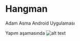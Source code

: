 # Hangman
Adam Asma Android Uygulaması

Yapım aşamasında
![alt text](https://fatihbozik.files.wordpress.com/2015/04/main-screen2.png)

